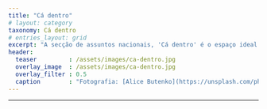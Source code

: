 ```yaml
---
title: "Cá dentro"
# layout: category
taxonomy: Cá dentro
# entries_layout: grid
excerpt: "A secção de assuntos nacionais, 'Cá dentro' é o espaço ideal para ler tudo sobre a política em Portugal."
header:
  teaser         : /assets/images/ca-dentro.jpg
  overlay_image  : /assets/images/ca-dentro.jpg
  overlay_filter : 0.5
  caption        : "Fotografia: [Alice Butenko](https://unsplash.com/photos/RIgxEe1HjeY)"
---
```


---